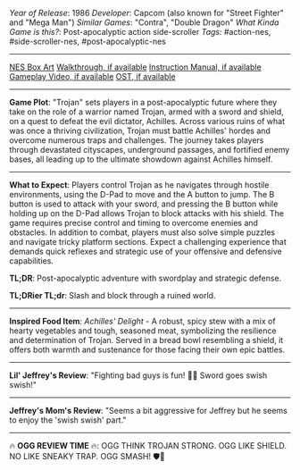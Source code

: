 *Year of Release*: 1986
*Developer*: Capcom (also known for "Street Fighter" and "Mega Man")
*Similar Games*: "Contra", "Double Dragon"
*What Kinda Game is this?*: Post-apocalyptic action side-scroller
*Tags:* #action-nes, #side-scroller-nes, #post-apocalyptic-nes

---
[NES Box Art](https://www.google.com/search?tbm=isch&q=NES+Box+Art+Trojan) 
[Walkthrough, if available](https://www.google.com/search?q=Walkthrough+NES+Trojan)
[Instruction Manual, if available](https://www.google.com/search?q=NES+Instruction+Manual+Trojan)
[Gameplay Video, if available](https://www.youtube.com/results?search_query=gameplay+NES+Trojan) 
[OST, if available](https://www.youtube.com/results?search_query=gameplay+NES+Trojan+OST)

- - -
**Game Plot**: "Trojan" sets players in a post-apocalyptic future where they take on the role of a warrior named Trojan, armed with a sword and shield, on a quest to defeat the evil dictator, Achilles. Across various ruins of what was once a thriving civilization, Trojan must battle Achilles' hordes and overcome numerous traps and challenges. The journey takes players through devastated cityscapes, underground passages, and fortified enemy bases, all leading up to the ultimate showdown against Achilles himself.

- - -
**What to Expect**: Players control Trojan as he navigates through hostile environments, using the D-Pad to move and the A button to jump. The B button is used to attack with your sword, and pressing the B button while holding up on the D-Pad allows Trojan to block attacks with his shield. The game requires precise control and timing to overcome enemies and obstacles. In addition to combat, players must also solve simple puzzles and navigate tricky platform sections. Expect a challenging experience that demands quick reflexes and strategic use of your offensive and defensive capabilities.

**TL;DR**: Post-apocalyptic adventure with swordplay and strategic defense.

**TL;DRier TL;dr**: Slash and block through a ruined world.

---
**Inspired Food Item**: *Achilles' Delight* - A robust, spicy stew with a mix of hearty vegetables and tough, seasoned meat, symbolizing the resilience and determination of Trojan. Served in a bread bowl resembling a shield, it offers both warmth and sustenance for those facing their own epic battles.

---
**Lil' Jeffrey's Review**: "Fighting bad guys is fun! 💪😁 Sword goes swish swish!"

---
**Jeffrey's Mom's Review**: "Seems a bit aggressive for Jeffrey but he seems to enjoy the 'swish swish' part."

---
🔥 **OGG REVIEW TIME** 🔥: OGG THINK TROJAN STRONG. OGG LIKE SHIELD. NO LIKE SNEAKY TRAP. OGG SMASH! 🛡️🍖